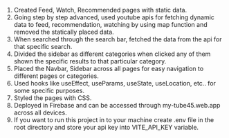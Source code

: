 1. Created Feed, Watch, Recommended pages with static data.
2. Going step by step advanced, used youtube apis for fetching dynamic data to feed, recommendation, watching by using map function and removed the statically placed data.
3. When searched through the search bar, fetched the data from the api for that specific search.
4. Divided the sidebar as different categories when clicked any of them shown the specific results to that particular category.
5. Placed the Navbar, Sidebar across all pages for easy navigation to different pages or categories.
6. Used hooks like useEffect, useParams, useState, useLocation, etc.. for some specific purposes.
7. Styled the pages with CSS.
8. Deployed in Firebase and can be accessed through my-tube45.web.app across all devices.
9. If you want to run this project in to your machine create .env file in the root directory and store your api key into VITE_API_KEY variable.